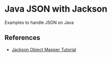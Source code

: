 # Java JSON with Jackson

Examples to handle JSON on Java

## References

- [Jackson Object Mapper Tutorial](https://www.baeldung.com/jackson-object-mapper-tutorial)
